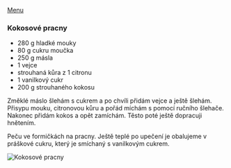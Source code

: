 [Menu](../index)

### Kokosové pracny

- 280 g hladké mouky 
- 80 g cukru moučka
- 250 g másla
- 1 vejce
- strouhaná kůra z 1 citronu
- 1 vanilkový cukr
- 200 g strouhaného kokosu


Změklé máslo šlehám s cukrem a po chvíli přidám vejce a ještě šlehám. Přisypu mouku, citronovou kůru a pořád míchám s pomocí ručního šlehače. Nakonec přidám kokos a opět zamíchám. Těsto poté ještě dopracuji hnětením. 

Peču ve formičkách na pracny. Ještě teplé po upečení je obalujeme v práškové cukru, který je smíchaný s vanilkovým cukrem.


 ![Kokosové pracny](../img/kokosove_pracny.JPG) 
